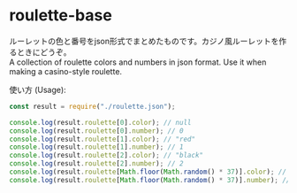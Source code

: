 # roulette-base
ルーレットの色と番号をjson形式でまとめたものです。カジノ風ルーレットを作るときにどうぞ。<br>
A collection of roulette colors and numbers in json format. Use it when making a casino-style roulette.

使い方 (Usage):
```js
const result = require("./roulette.json");

console.log(result.roulette[0].color); // null
console.log(result.roulette[0].number); // 0
console.log(result.roulette[1].color); // "red"
console.log(result.roulette[1].number); // 1
console.log(result.roulette[2].color); // "black"
console.log(result.roulette[2].number); // 2
console.log(result.roulette[Math.floor(Math.random() * 37)].color); // null or "red" or "black"
console.log(result.roulette[Math.floor(Math.random() * 37)].number); // 0-37
```
